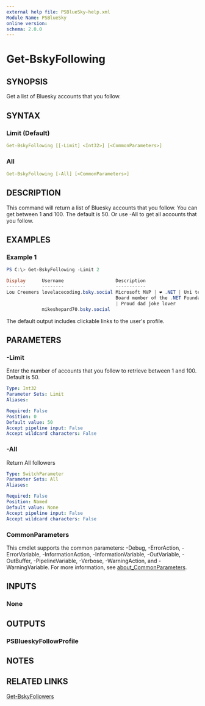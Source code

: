 ```yaml
---
external help file: PSBlueSky-help.xml
Module Name: PSBlueSky
online version:
schema: 2.0.0
---
```


# Get-BskyFollowing

## SYNOPSIS

Get a list of Bluesky accounts that you follow.

## SYNTAX

### Limit (Default)

```yaml
Get-BskyFollowing [[-Limit] <Int32>] [<CommonParameters>]
```

### All

```yaml
Get-BskyFollowing [-All] [<CommonParameters>]
```

## DESCRIPTION

This command will return a list of Bluesky accounts that you follow. You can get between 1 and 100. The default is 50. Or use -All to get all accounts that you follow.

## EXAMPLES

### Example 1

```powershell
PS C:\> Get-BskyFollowing -Limit 2

Display      Username                   Description
-------      --------                   -----------
Lou Creemers lovelacecoding.bsky.social Microsoft MVP | ❤️ .NET | Uni teacher |
                                        Board member of the .NET Foundation 💜
                                        | Proud dad joke lover
             mikeshepard70.bsky.social
```

The default output includes clickable links to the user's profile.

## PARAMETERS

### -Limit

Enter the number of accounts that you follow to retrieve between 1 and 100.
Default is 50.

```yaml
Type: Int32
Parameter Sets: Limit
Aliases:

Required: False
Position: 0
Default value: 50
Accept pipeline input: False
Accept wildcard characters: False
```

### -All

Return All followers

```yaml
Type: SwitchParameter
Parameter Sets: All
Aliases:

Required: False
Position: Named
Default value: None
Accept pipeline input: False
Accept wildcard characters: False
```

### CommonParameters

This cmdlet supports the common parameters: -Debug, -ErrorAction, -ErrorVariable, -InformationAction, -InformationVariable, -OutVariable, -OutBuffer, -PipelineVariable, -Verbose, -WarningAction, and -WarningVariable. For more information, see [about_CommonParameters](http://go.microsoft.com/fwlink/?LinkID=113216).

## INPUTS

### None

## OUTPUTS

### PSBlueskyFollowProfile

## NOTES

## RELATED LINKS

[Get-BskyFollowers](Get-BskyFollowers.md)
